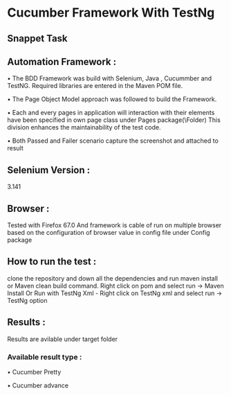 # Cucumber Framework With TestNg

## Snappet Task


## Automation Framework :
• The BDD Framework was build with Selenium, Java , Cucummber and TestNG. Required libraries are entered in the Maven POM file.

• The Page Object Model approach was followed to build the Framework.

• Each and every pages in application will interaction with their elements have been specified in own page class under Pages     package(\Folder) This division enhances the maintainability of the test code.

• Both Passed and Failer scenario capture the screenshot and attached to result 

## Selenium Version :
3.141

## Browser :
Tested with Firefox 67.0 And framework is cable of run on multiple browser based on the configuration of browser value in config file under Config package


## How to run the test :
clone the repository and down all the dependencies and run maven install or Maven clean build command. Right click on pom and select run -> Maven Install Or Run with TestNg Xml - Right click on TestNg xml and select run -> TestNg option

## Results :
Results are avilable under target folder 

### Available result type :

• Cucumber Pretty

• Cucumber advance
